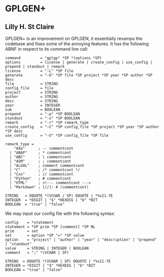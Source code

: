 <!---
    GPLGEN+, An improvement on GPLGEN, a GPL license/header generator 
    Copyright (C) 2024 Lilly H. St Claire
             This program is free software: you can redistribute it and/or modify
             it under the terms of the GNU General Public License as published by
             the Free Software Foundation, either version 3 of the License, or (at
             your option) any later version.
             This program is distributed in the hope that it will be useful, but
             WITHOUT ANY WARRANTY; without even the implied warranty of
             MERCHANTABILITY or FITNESS FOR A PARTICULAR PURPOSE.  See the GNU
             General Public License for more details.
             You should have received a copy of the GNU General Public License
             along with this program.  If not, see <https://www.gnu.org/licenses/>.
--->

# GPLGEN+
## Lilly H. St Claire

GPLGEN+ is an improvement on GPLGEN, it essentially revamps the codebase and fixes some of the annoying features.
It has the following ABNF in respect to its command line call:

```ABNF
command         = "gplgp" *SP *(options *SP)
options         = license | generate | create_config | use_config | prepend | standout | remark
license         = "-L" *SP file
generate        = "-G" *SP file *SP project *SP year *SP author *SP desc
file            = STRING
config_file     = file
project         = STRING
author          = STRING
desc            = STRING
year            = INTEGER
sub             = BOOLEAN
prepend         = "-p" *SP BOOLEAN
standout        = "-s" *SP BOOLEAN
remark          = "-r" *SP remark_type
create_config   = "-C" *SP config_file *SP project *SP year *SP author *SP desc
use_config      = "-U" *SP config_file *SP file

remark_type =
    "Ada"      ; -- commentcont
  | "ABAP"     ; * commentcont
  | "ABC"      ; \ commentcont
  | "ASM"      ; ; commentcont
  | "ALGOL"    ; comment commentcont
  | "C"        ; /* commentcont */
  | "Cxx"      ; // commentcont
  | "Python"   ; # commentcont
  | "HTML"     ; <!--- commentcont --->
  | "Markdown" ; [//]: # (commentcont)

STRING   = DQUOTE *(VCHAR / SP) DQUOTE | *%x21-7E
INTEGER  = *DIGIT | "$" *HEXDIG | "b" *BIT
BOOLEAN  = "true" | "false"
```

We may input our config file with the following syntax:

```
config    = *statement
statement = *SP prim *SP [comment] *SP NL
prim      = set
set       = option *SP "=" *SP value
option    = "project" | "author" | "year" | "description" | "prepend" | "standout"
value     = STRING | INTEGER | BOOLEAN
comment   = ";" *(VCHAR | SP)

STRING  = DQUOTE *(VCHAR | SP) DQUOTE | *%x21-7E
INTEGER = *DIGIT | "$" *HEXDIG | "b" *BIT
BOOLEAN = "true" | "false"
```
